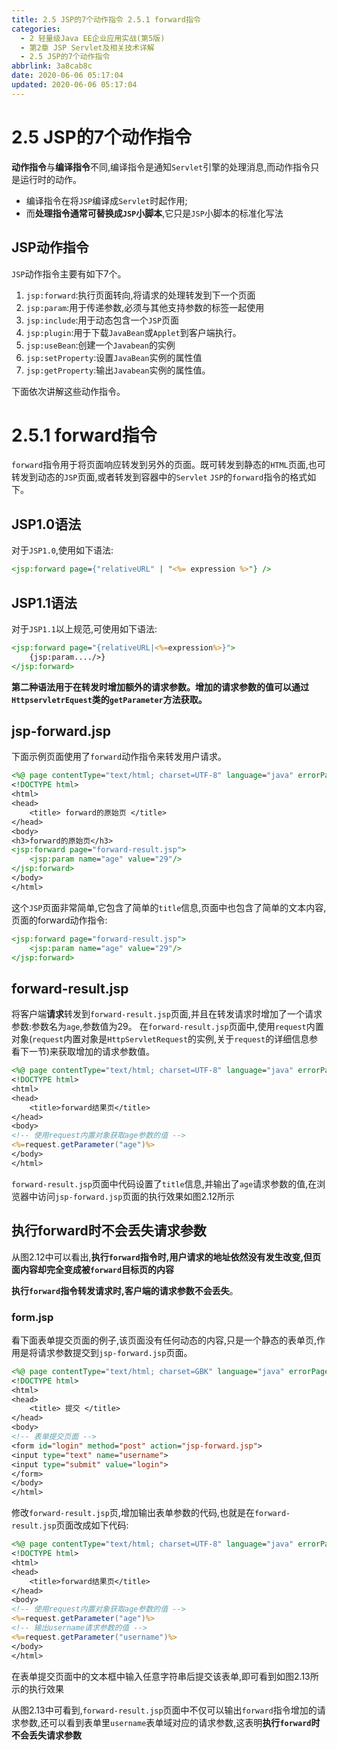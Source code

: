 ```yaml
---
title: 2.5 JSP的7个动作指令 2.5.1 forward指令
categories:
  - 2 轻量级Java EE企业应用实战(第5版)
  - 第2章 JSP Servlet及相关技术详解
  - 2.5 JSP的7个动作指令
abbrlink: 3a8cab8c
date: 2020-06-06 05:17:04
updated: 2020-06-06 05:17:04
---
```

# 2.5 JSP的7个动作指令
**动作指令**与**编译指令**不同,编译指令是通知`Servlet`引擎的处理消息,而动作指令只是运行时的动作。
- 编译指令在将`JSP`编译成`Servlet`时起作用;
- 而**处理指令通常可替换成`JSP`小脚本**,它只是`JSP`小脚本的标准化写法

## JSP动作指令
`JSP`动作指令主要有如下7个。
1. `jsp:forward`:执行页面转向,将请求的处理转发到下一个页面
2. `jsp:param`:用于传递参数,必须与其他支持参数的标签一起使用
3. `jsp:include`:用于动态包含一个`JSP`页面
4. `jsp:plugin`:用于下载`JavaBean`或`Applet`到客户端执行。
5. `jsp:useBean`:创建一个`Javabean`的实例
6. `jsp:setProperty`:设置`JavaBean`实例的属性值
7. `jsp:getProperty`:输出`Javabean`实例的属性值。

下面依次讲解这些动作指令。
# 2.5.1 forward指令
`forward`指令用于将页面响应转发到另外的页面。既可转发到静态的`HTML`页面,也可转发到动态的`JSP`页面,或者转发到容器中的`Servlet`
`JSP`的`forward`指令的格式如下。
## JSP1.0语法
对于`JSP1.0`,使用如下语法:
```jsp
<jsp:forward page={"relativeURL" | "<%= expression %>"} />
```
## JSP1.1语法
对于`JSP1.1`以上规范,可使用如下语法:
```jsp
<jsp:forward page="{relativeURL|<%=expression%>}">
    {jsp:param..../>}
</jsp:forward>
```
**第二种语法用于在转发时增加额外的请求参数。增加的请求参数的值可以通过`HttpservletrEquest`类的`getParameter`方法获取。**
## jsp-forward.jsp
下面示例页面使用了`forward`动作指令来转发用户请求。
```jsp
<%@ page contentType="text/html; charset=UTF-8" language="java" errorPage="" %>
<!DOCTYPE html>
<html>
<head>
    <title> forward的原始页 </title>
</head>
<body>
<h3>forward的原始页</h3>
<jsp:forward page="forward-result.jsp">
    <jsp:param name="age" value="29"/>
</jsp:forward>
</body>
</html>
```
这个`JSP`页面非常简单,它包含了简单的`title`信息,页面中也包含了简单的文本内容,页面的forward动作指令:
```jsp
<jsp:forward page="forward-result.jsp">
    <jsp:param name="age" value="29"/>
</jsp:forward>
```
## forward-result.jsp
将客户端**请求**转发到`forward-result.jsp`页面,并且在转发请求时增加了一个请求参数:参数名为`age`,参数值为29。
在`forward-result.jsp`页面中,使用`request`内置对象(`request`内置对象是`HttpServletRequest`的实例,关于`request`的详细信息参看下一节)来获取增加的请求参数值。
```jsp
<%@ page contentType="text/html; charset=UTF-8" language="java" errorPage="" %>
<!DOCTYPE html>
<html>
<head>
    <title>forward结果页</title>
</head>
<body>
<!-- 使用request内置对象获取age参数的值 -->
<%=request.getParameter("age")%>
</body>
</html>
```
`forward-result.jsp`页面中代码设置了`title`信息,并输出了`age`请求参数的值,在浏览器中访问`jsp-forward.jsp`页面的执行效果如图2.12所示
## 执行forward时不会丢失请求参数
从图2.12中可以看出,**执行`forward`指令时,用户请求的地址依然没有发生改变,但页面内容却完全变成被`forward`目标页的内容**

**执行`forward`指令转发请求时,客户端的请求参数不会丢失**。
### form.jsp
看下面表单提交页面的例子,该页面没有任何动态的内容,只是一个静态的表单页,作用是将请求参数提交到`jsp-forward.jsp`页面。

```jsp
<%@ page contentType="text/html; charset=GBK" language="java" errorPage="" %>
<!DOCTYPE html>
<html>
<head>
    <title> 提交 </title>
</head>
<body>
<!-- 表单提交页面 -->
<form id="login" method="post" action="jsp-forward.jsp">
<input type="text" name="username">
<input type="submit" value="login">
</form>
</body>
</html>
```
修改`forward-result.jsp`页,增加输出表单参数的代码,也就是在`forward-result.jsp`页面改成如下代码:
```jsp
<%@ page contentType="text/html; charset=UTF-8" language="java" errorPage="" %>
<!DOCTYPE html>
<html>
<head>
    <title>forward结果页</title>
</head>
<body>
<!-- 使用request内置对象获取age参数的值 -->
<%=request.getParameter("age")%>
<!-- 输出username请求参数的值 -->
<%=request.getParameter("username")%>
</body>
</html>
```
在表单提交页面中的文本框中输入任意字符串后提交该表单,即可看到如图2.13所示的执行效果

从图2.13中可看到,`forward-result.jsp`页面中不仅可以输出`forward`指令增加的请求参数,还可以看到表单里`username`表单域对应的请求参数,这表明**执行`forward`时不会丢失请求参数**